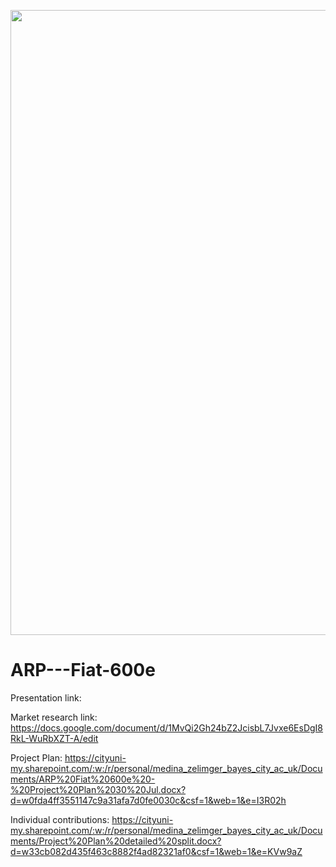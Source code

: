 <p align="center">
  <img src="https://github.com/user-attachments/assets/5c18b809-c694-4208-b22c-fc9f0593977e" width="1000" />
</p>





# ARP---Fiat-600e

Presentation link:

Market research link: https://docs.google.com/document/d/1MvQi2Gh24bZ2JcisbL7Jvxe6EsDgI8RkL-WuRbXZT-A/edit 

Project Plan: https://cityuni-my.sharepoint.com/:w:/r/personal/medina_zelimger_bayes_city_ac_uk/Documents/ARP%20Fiat%20600e%20-%20Project%20Plan%2030%20Jul.docx?d=w0fda4ff3551147c9a31afa7d0fe0030c&csf=1&web=1&e=I3R02h

Individual contributions: https://cityuni-my.sharepoint.com/:w:/r/personal/medina_zelimger_bayes_city_ac_uk/Documents/Project%20Plan%20detailed%20split.docx?d=w33cb082d435f463c8882f4ad82321af0&csf=1&web=1&e=KVw9aZ
